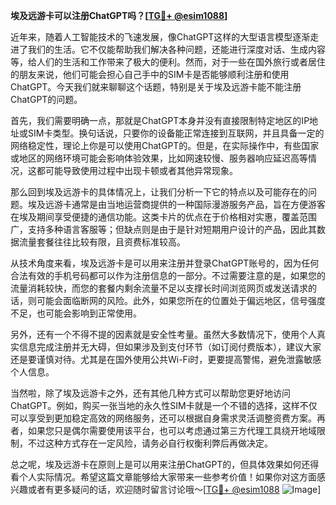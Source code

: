 **埃及远游卡可以注册ChatGPT吗？[[TG💪+ @esim1088](https://t.me/s/esim1088)]**

近年来，随着人工智能技术的飞速发展，像ChatGPT这样的大型语言模型逐渐走进了我们的生活。它不仅能帮助我们解决各种问题，还能进行深度对话、生成内容等，给人们的生活和工作带来了极大的便利。然而，对于一些在国外旅行或者居住的朋友来说，他们可能会担心自己手中的SIM卡是否能够顺利注册和使用ChatGPT。今天我们就来聊聊这个话题，特别是关于埃及远游卡能不能注册ChatGPT的问题。

首先，我们需要明确一点，那就是ChatGPT本身并没有直接限制特定地区的IP地址或SIM卡类型。换句话说，只要你的设备能正常连接到互联网，并且具备一定的网络稳定性，理论上你是可以使用ChatGPT的。但是，在实际操作中，有些国家或地区的网络环境可能会影响体验效果，比如网速较慢、服务器响应延迟高等情况，这都可能导致使用过程中出现卡顿或者其他异常现象。

那么回到埃及远游卡的具体情况上，让我们分析一下它的特点以及可能存在的问题。埃及远游卡通常是由当地运营商提供的一种国际漫游服务产品，旨在方便游客在埃及期间享受便捷的通信功能。这类卡片的优点在于价格相对实惠，覆盖范围广，支持多种语言客服等；但缺点则是由于是针对短期用户设计的产品，因此其数据流量套餐往往比较有限，且资费标准较高。

从技术角度来看，埃及远游卡是可以用来注册并登录ChatGPT账号的，因为任何合法有效的手机号码都可以作为注册信息的一部分。不过需要注意的是，如果您的流量消耗较快，而您的套餐内剩余流量不足以支撑长时间浏览网页或发送请求的话，则可能会面临断网的风险。此外，如果您所在的位置处于偏远地区，信号强度不足，也可能会影响到正常使用。

另外，还有一个不得不提的因素就是安全性考量。虽然大多数情况下，使用个人真实信息完成注册并无大碍，但如果涉及到支付环节（如订阅付费版本），建议大家还是要谨慎对待。尤其是在国外使用公共Wi-Fi时，更要提高警惕，避免泄露敏感个人信息。

当然啦，除了埃及远游卡之外，还有其他几种方式可以帮助您更好地访问ChatGPT。例如，购买一张当地的永久性SIM卡就是一个不错的选择，这样不仅可以享受到更加稳定高效的网络服务，还可以根据自身需求灵活调整资费方案。再者，如果您只是偶尔需要使用该平台，也可以考虑通过第三方代理工具绕开地域限制，不过这种方式存在一定风险，请务必自行权衡利弊后再做决定。

总之呢，埃及远游卡在原则上是可以用来注册ChatGPT的，但具体效果如何还得看个人实际情况。希望这篇文章能够给大家带来一些参考价值！如果你对这方面感兴趣或者有更多疑问的话，欢迎随时留言讨论哦～[[TG💪+ @esim1088](https://t.me/s/esim1088) ![Image](https://i.postimg.cc/4NQfJmqS/Snipaste-2025-05-13-00-14-12.png)]